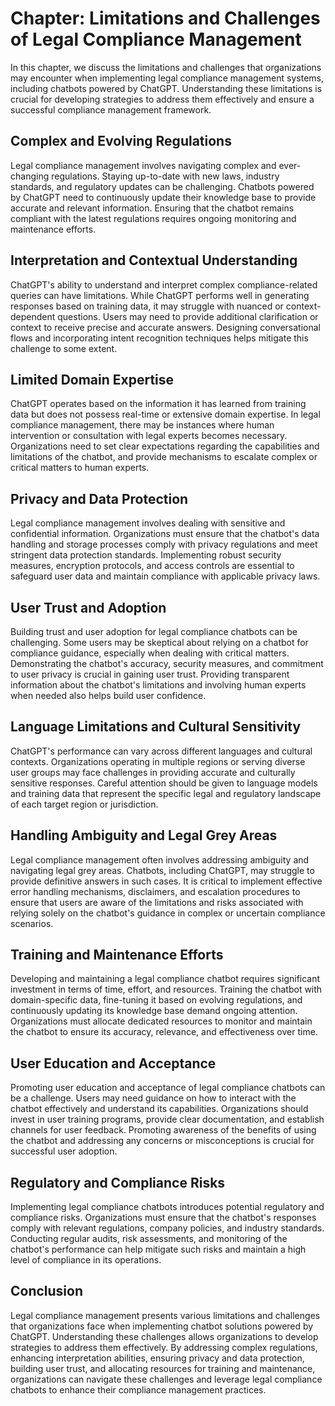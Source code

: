 Chapter: Limitations and Challenges of Legal Compliance Management
==================================================================

In this chapter, we discuss the limitations and challenges that organizations may encounter when implementing legal compliance management systems, including chatbots powered by ChatGPT. Understanding these limitations is crucial for developing strategies to address them effectively and ensure a successful compliance management framework.

Complex and Evolving Regulations
--------------------------------

Legal compliance management involves navigating complex and ever-changing regulations. Staying up-to-date with new laws, industry standards, and regulatory updates can be challenging. Chatbots powered by ChatGPT need to continuously update their knowledge base to provide accurate and relevant information. Ensuring that the chatbot remains compliant with the latest regulations requires ongoing monitoring and maintenance efforts.

Interpretation and Contextual Understanding
-------------------------------------------

ChatGPT's ability to understand and interpret complex compliance-related queries can have limitations. While ChatGPT performs well in generating responses based on training data, it may struggle with nuanced or context-dependent questions. Users may need to provide additional clarification or context to receive precise and accurate answers. Designing conversational flows and incorporating intent recognition techniques helps mitigate this challenge to some extent.

Limited Domain Expertise
------------------------

ChatGPT operates based on the information it has learned from training data but does not possess real-time or extensive domain expertise. In legal compliance management, there may be instances where human intervention or consultation with legal experts becomes necessary. Organizations need to set clear expectations regarding the capabilities and limitations of the chatbot, and provide mechanisms to escalate complex or critical matters to human experts.

Privacy and Data Protection
---------------------------

Legal compliance management involves dealing with sensitive and confidential information. Organizations must ensure that the chatbot's data handling and storage processes comply with privacy regulations and meet stringent data protection standards. Implementing robust security measures, encryption protocols, and access controls are essential to safeguard user data and maintain compliance with applicable privacy laws.

User Trust and Adoption
-----------------------

Building trust and user adoption for legal compliance chatbots can be challenging. Some users may be skeptical about relying on a chatbot for compliance guidance, especially when dealing with critical matters. Demonstrating the chatbot's accuracy, security measures, and commitment to user privacy is crucial in gaining user trust. Providing transparent information about the chatbot's limitations and involving human experts when needed also helps build user confidence.

Language Limitations and Cultural Sensitivity
---------------------------------------------

ChatGPT's performance can vary across different languages and cultural contexts. Organizations operating in multiple regions or serving diverse user groups may face challenges in providing accurate and culturally sensitive responses. Careful attention should be given to language models and training data that represent the specific legal and regulatory landscape of each target region or jurisdiction.

Handling Ambiguity and Legal Grey Areas
---------------------------------------

Legal compliance management often involves addressing ambiguity and navigating legal grey areas. Chatbots, including ChatGPT, may struggle to provide definitive answers in such cases. It is critical to implement effective error handling mechanisms, disclaimers, and escalation procedures to ensure that users are aware of the limitations and risks associated with relying solely on the chatbot's guidance in complex or uncertain compliance scenarios.

Training and Maintenance Efforts
--------------------------------

Developing and maintaining a legal compliance chatbot requires significant investment in terms of time, effort, and resources. Training the chatbot with domain-specific data, fine-tuning it based on evolving regulations, and continuously updating its knowledge base demand ongoing attention. Organizations must allocate dedicated resources to monitor and maintain the chatbot to ensure its accuracy, relevance, and effectiveness over time.

User Education and Acceptance
-----------------------------

Promoting user education and acceptance of legal compliance chatbots can be a challenge. Users may need guidance on how to interact with the chatbot effectively and understand its capabilities. Organizations should invest in user training programs, provide clear documentation, and establish channels for user feedback. Promoting awareness of the benefits of using the chatbot and addressing any concerns or misconceptions is crucial for successful user adoption.

Regulatory and Compliance Risks
-------------------------------

Implementing legal compliance chatbots introduces potential regulatory and compliance risks. Organizations must ensure that the chatbot's responses comply with relevant regulations, company policies, and industry standards. Conducting regular audits, risk assessments, and monitoring of the chatbot's performance can help mitigate such risks and maintain a high level of compliance in its operations.

Conclusion
----------

Legal compliance management presents various limitations and challenges that organizations face when implementing chatbot solutions powered by ChatGPT. Understanding these challenges allows organizations to develop strategies to address them effectively. By addressing complex regulations, enhancing interpretation abilities, ensuring privacy and data protection, building user trust, and allocating resources for training and maintenance, organizations can navigate these challenges and leverage legal compliance chatbots to enhance their compliance management practices.
